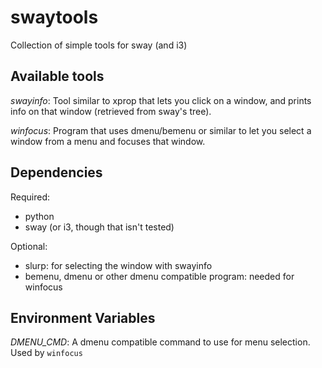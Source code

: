 # swaytools
Collection of simple tools for sway (and i3)

## Available tools

*swayinfo*: Tool similar to xprop that lets you click on a window, and prints info on that window (retrieved from sway's tree).

*winfocus*: Program that uses dmenu/bemenu or similar to let you select a window from a menu and focuses that window.

## Dependencies

Required:

  * python
  * sway (or i3, though that isn't tested)

Optional:
  * slurp: for selecting the window with swayinfo
  * bemenu, dmenu or other dmenu compatible program: needed for winfocus


## Environment Variables

*DMENU_CMD*: A dmenu compatible command to use for menu selection. Used by `winfocus`
